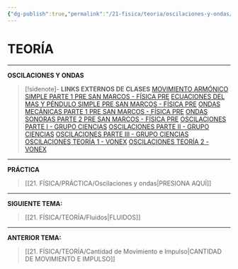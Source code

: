 ```yaml
---
{"dg-publish":true,"permalink":"/21-fisica/teoria/oscilaciones-y-ondas/","tags":["Física","Teoría","Incompleto"]}
---
```


# TEORÍA
---
**OSCILACIONES Y ONDAS** 

>[!sidenote]- **LINKS EXTERNOS DE CLASES** 
>[MOVIMIENTO ARMÓNICO SIMPLE PARTE 1 PRE SAN MARCOS - FÍSICA PRE](https://youtu.be/ZMDzQmVDx80?si=BLVnkQ5naPjs6Jtw) 
>[ECUACIONES DEL MAS Y PÉNDULO SIMPLE PRE SAN MARCOS - FÍSICA PRE](https://youtu.be/58R1D8m_F78?si=MGIfyAKfjovKHX3g) 
>[ONDAS MECÁNICAS PARTE 1 PRE SAN MARCOS - FÍSICA PRE](https://youtu.be/LCpcHhzhyas?si=j5aN5l8jRtD7AT2v) 
>[ONDAS SONORAS PARTE 2 PRE SAN MARCOS - FÍSICA PRE](https://youtu.be/-HxNaEj3xwM?si=jmeEQiBb9ZeP10lk) 
>[OSCILACIONES PARTE I - GRUPO CIENCIAS](https://www.youtube.com/watch?v=5IzCjUTUvTo) 
>[OSCILACIONES PARTE II - GRUPO CIENCIAS](https://www.youtube.com/watch?v=_ql0TA0cwb4) 
>[OSCILACIONES PARTE III - GRUPO CIENCIAS](https://www.youtube.com/watch?v=FkstuIdvLsU) 
>[OSCILACIONES TEORÍA 1 - VONEX](https://www.youtube.com/watch?v=gDSvDsSihvk) 
>[OSCILACIONES TEORÍA 2 - VONEX](https://www.youtube.com/watch?v=b5TsrVittBE)







---
**PRÁCTICA**
>[[21. FÍSICA/PRÁCTICA/Oscilaciones y ondas\|PRESIONA AQUÍ]]

---
**SIGUIENTE TEMA:** 
>[[21. FÍSICA/TEORÍA/Fluidos\|FLUIDOS]]

---
**ANTERIOR TEMA:** 
>[[21. FÍSICA/TEORÍA/Cantidad de Movimiento e Impulso\|CANTIDAD DE MOVIMIENTO E IMPULSO]]

